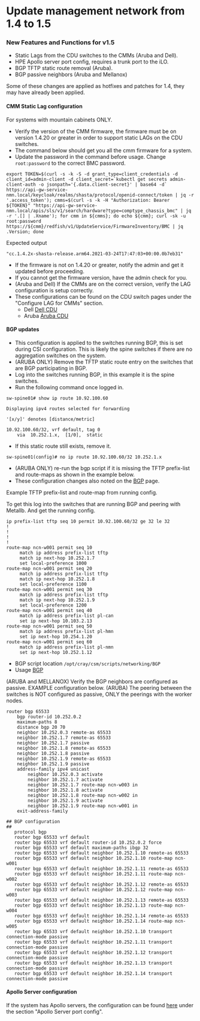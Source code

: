 # Update management network from 1.4 to 1.5

### New Features and Functions for v1.5

- Static Lags from the CDU switches to the CMMs (Aruba and Dell).
- HPE Apollo server port config, requires a trunk port to the iLO.
- BGP TFTP static route removal (Aruba).
- BGP passive neighbors (Aruba and Mellanox)

Some of these changes are applied as hotfixes and patches for 1.4, they may have already been applied.

#### CMM Static Lag configuration
For systems with mountain cabinets ONLY.
- Verify the version of the CMM firmware, the firmware must be on version 1.4.20 or greater in order to support static LAGs on the CDU switches.
- The command below should get you all the cmm firmware for a system.
- Update the password in the command before usage. Change ```root:password``` to the correct BMC password.

```
export TOKEN=$(curl -s -k -S -d grant_type=client_credentials -d client_id=admin-client -d client_secret=`kubectl get secrets admin-client-auth -o jsonpath='{.data.client-secret}' | base64 -d` https://api-gw-service-nmn.local/keycloak/realms/shasta/protocol/openid-connect/token | jq -r '.access_token'); cmms=$(curl -s -k -H "Authorization: Bearer ${TOKEN}" "https://api-gw-service-nmn.local/apis/sls/v1/search/hardware?type=comptype_chassis_bmc" | jq -r '.[] | .Xname'); for cmm in ${cmms}; do echo ${cmm}; curl -sk -u root:password https://${cmm}/redfish/v1/UpdateService/FirmwareInventory/BMC | jq .Version; done
```

Expected output

```
"cc.1.4.2x-shasta-release.arm64.2021-03-24T17:47:03+00:00.0b7eb31"
```

- If the firmware is not on 1.4.20 or greater, notify the admin and get it updated before proceeding. 
- If you cannot get the firmware version, have the admin check for you. 
- (Aruba and Dell) If the CMMs are on the correct version, verify the LAG configuration is setup correctly.
- These configurations can be found on the CDU switch pages under the "Configure LAG for CMMs" section.
    - Dell [Dell CDU](../install/configure_dell_cdu_switch.md)
    - Aruba [Aruba CDU](../install/configure_aruba_cdu_switch.md)

#### BGP updates
- This configuration is applied to the switches running BGP, this is set during CSI configuration. This is likely the spine switches if there are no aggregation switches on the system.
- (ARUBA ONLY) Remove the TFTP static route entry on the switches that are BGP participating in BGP.
- Log into the switches running BGP, in this example it is the spine switches. 
- Run the following command once logged in.
```
sw-spine01# show ip route 10.92.100.60
 
Displaying ipv4 routes selected for forwarding
 
'[x/y]' denotes [distance/metric]
 
10.92.100.60/32, vrf default, tag 0
    via  10.252.1.x,  [1/0],  static
```
- If this static route still exists, remove it.

```
sw-spine01(config)# no ip route 10.92.100.60/32 10.252.1.x
```

- (ARUBA ONLY) re-run the bgp script if it is missing the TFTP prefix-list and route-maps as shown in the example below.
- These configuration changes also noted on the [BGP](../operations/update_bgp_neighbors.md) page.

Example TFTP prefix-list and route-map from running config. 

To get this log into the switches that are running BGP and peering with Metallb. And get the running config.

```
ip prefix-list tftp seq 10 permit 10.92.100.60/32 ge 32 le 32
!
!
!
!
route-map ncn-w001 permit seq 10
     match ip address prefix-list tftp
     match ip next-hop 10.252.1.7
     set local-preference 1000
route-map ncn-w001 permit seq 20
     match ip address prefix-list tftp
     match ip next-hop 10.252.1.8
     set local-preference 1100
route-map ncn-w001 permit seq 30
     match ip address prefix-list tftp
     match ip next-hop 10.252.1.9
     set local-preference 1200
route-map ncn-w001 permit seq 40
     match ip address prefix-list pl-can
     set ip next-hop 10.103.2.13
route-map ncn-w001 permit seq 50
     match ip address prefix-list pl-hmn
     set ip next-hop 10.254.1.20
route-map ncn-w001 permit seq 60
     match ip address prefix-list pl-nmn
     set ip next-hop 10.252.1.12
```

- BGP script location ```/opt/cray/csm/scripts/networking/BGP```
- Usage [BGP](../operations/update_bgp_neighbors.md)

(ARUBA and MELLANOX) Verify the BGP neighbors are configured as passive. EXAMPLE configuration below. 
(ARUBA) The peering between the switches is NOT configured as passive, ONLY the peerings with the worker nodes.

```
router bgp 65533
    bgp router-id 10.252.0.2
    maximum-paths 8
    distance bgp 20 70
    neighbor 10.252.0.3 remote-as 65533
    neighbor 10.252.1.7 remote-as 65533
    neighbor 10.252.1.7 passive
    neighbor 10.252.1.8 remote-as 65533
    neighbor 10.252.1.8 passive
    neighbor 10.252.1.9 remote-as 65533
    neighbor 10.252.1.9 passive
    address-family ipv4 unicast
        neighbor 10.252.0.3 activate
        neighbor 10.252.1.7 activate
        neighbor 10.252.1.7 route-map ncn-w003 in
        neighbor 10.252.1.8 activate
        neighbor 10.252.1.8 route-map ncn-w002 in
        neighbor 10.252.1.9 activate
        neighbor 10.252.1.9 route-map ncn-w001 in
    exit-address-family
```

```
## BGP configuration
##
   protocol bgp
   router bgp 65533 vrf default
   router bgp 65533 vrf default router-id 10.252.0.2 force
   router bgp 65533 vrf default maximum-paths ibgp 32
   router bgp 65533 vrf default neighbor 10.252.1.10 remote-as 65533
   router bgp 65533 vrf default neighbor 10.252.1.10 route-map ncn-w001
   router bgp 65533 vrf default neighbor 10.252.1.11 remote-as 65533
   router bgp 65533 vrf default neighbor 10.252.1.11 route-map ncn-w002
   router bgp 65533 vrf default neighbor 10.252.1.12 remote-as 65533
   router bgp 65533 vrf default neighbor 10.252.1.12 route-map ncn-w003
   router bgp 65533 vrf default neighbor 10.252.1.13 remote-as 65533
   router bgp 65533 vrf default neighbor 10.252.1.13 route-map ncn-w004
   router bgp 65533 vrf default neighbor 10.252.1.14 remote-as 65533
   router bgp 65533 vrf default neighbor 10.252.1.14 route-map ncn-w005
   router bgp 65533 vrf default neighbor 10.252.1.10 transport connection-mode passive
   router bgp 65533 vrf default neighbor 10.252.1.11 transport connection-mode passive
   router bgp 65533 vrf default neighbor 10.252.1.12 transport connection-mode passive
   router bgp 65533 vrf default neighbor 10.252.1.13 transport connection-mode passive
   router bgp 65533 vrf default neighbor 10.252.1.14 transport connection-mode passive
```

#### Apollo Server configuration

If the system has Apollo servers, the configuration can be found [here](../operations/configure_mgmt_net_ports.md) under the section "Apollo Server port config".
